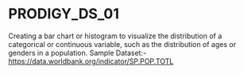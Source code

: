 # PRODIGY_DS_01
Creating a bar chart or histogram to visualize the distribution of a categorical or continuous variable, such as the distribution of ages or genders in a population.  Sample Dataset:-  https://data.worldbank.org/indicator/SP.POP.TOTL

